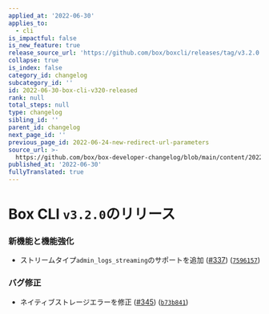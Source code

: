 ```yaml
---
applied_at: '2022-06-30'
applies_to:
  - cli
is_impactful: false
is_new_feature: true
release_source_url: 'https://github.com/box/boxcli/releases/tag/v3.2.0'
collapse: true
is_index: false
category_id: changelog
subcategory_id: ''
id: 2022-06-30-box-cli-v320-released
rank: null
total_steps: null
type: changelog
sibling_id: ''
parent_id: changelog
next_page_id: ''
previous_page_id: 2022-06-24-new-redirect-url-parameters
source_url: >-
  https://github.com/box/box-developer-changelog/blob/main/content/2022/06-30-box-cli-v320-released.md
published_at: '2022-06-30'
fullyTranslated: true
---
```

# Box CLI `v3.2.0`のリリース

### 新機能と機能強化

* ストリームタイプ`admin_logs_streaming`のサポートを追加 ([#337][1]) ([`7596157`][2])

### バグ修正

* ネイティブストレージエラーを修正 ([#345][3]) ([`b73b841`][4])

[1]: https://github.com/box/boxcli/issues/337

[2]: https://github.com/box/boxcli/commit/7596157e3a72ef152be44a04198e38d6c57de250

[3]: https://github.com/box/boxcli/issues/345

[4]: https://github.com/box/boxcli/commit/b73b841224ad7f5bb543c92962adb7fc5960bb8c
